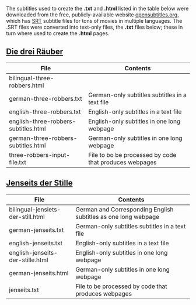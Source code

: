 The subtitles used to create the **.txt** and **.html** listed in the table below were downloaded from the free, publicly-available website [opensubtitles.org](https://www.opensubtitles.org/en/search/subs), which has [SRT](https://en.wikipedia.org/wiki/SRT) subtitle files
for tons of movies in multiple languages. The .SRT files were converted into text-only files, the **.txt** files below; these in turn where used to create the **.html** pages.

## [Die drei Räuber](./three-robbers)

|File|Contents|
|----|--------|
|bilingual-three-robbers.html| |
|german-three-robbers.txt|German-only subtitles subtitles in a text file|
|english-three-robbers.txt|English-only subtitles in a text file|
|english-three-robbers-subtitles.html|English-only subtitles in one long webpage|
|german-three-robbers-subtitles.html|German-only subtitles in one long webpage|
|three-robbers-input-file.txt|File to bo be processed by code that produces webpages|


## [Jenseits der Stille](./jenseits)

|File|Contents|
|----|--------|
|bilingual-jensiets-der-still.html|German and Corresponding English subtitles as one long webpage|
|german-jenseits.txt|German-only subtitles subtitles in a text file| 
|english-jenseits.txt|English-only subtitles in a text file|
|english-jenseits-der-stille.html|English-only subtitles in one long webpage|
|german-jenseits.html|German-only subtitles in one long webpage||
|jenseits.txt|File to be processed by code that produces webpages|

